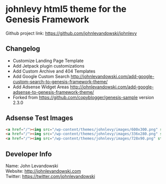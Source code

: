 # johnlevy html5 theme for the Genesis Framework

Github project link: https://github.com/johnlevandowski/johnlevy


## Changelog

* Customize Landing Page Template
* Add Jetpack plugin customizations
* Add Custom Archive and 404 Templates
* Add Google Custom Search http://johnlevandowski.com/add-google-custom-search-to-genesis-framework-theme/
* Add Adsense Widget Areas http://johnlevandowski.com/add-google-adsense-to-genesis-framework-theme/
* Forked from https://github.com/copyblogger/genesis-sample version 2.3.0


## Adsense Test Images

```html
<a href="/"><img src="/wp-content/themes/johnlevy/images/600x300.png" style="max-width: none" height="600" width="300"></a>
<a href="/"><img src="/wp-content/themes/johnlevy/images/336x280.png" style="max-width: none" height="280" width="336"></a>
<a href="/"><img src="/wp-content/themes/johnlevy/images/728x90.png" style="max-width: none" height="90" width="728"></a>
```

## Developer Info

Name: John Levandowski  
Website: http://johnlevandowski.com  
Twitter: https://twitter.com/johnlevandowski  
